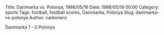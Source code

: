 Title: Danimarka vs. Polonya, 1986/05/16
Date: 1986/05/16 00:00
Category: sports
Tags: football, football scores, Danimarka, Polonya
Slug: danimarka-vs-polonya
Author: carbonero


Danimarka 1 - 0 Polonya

